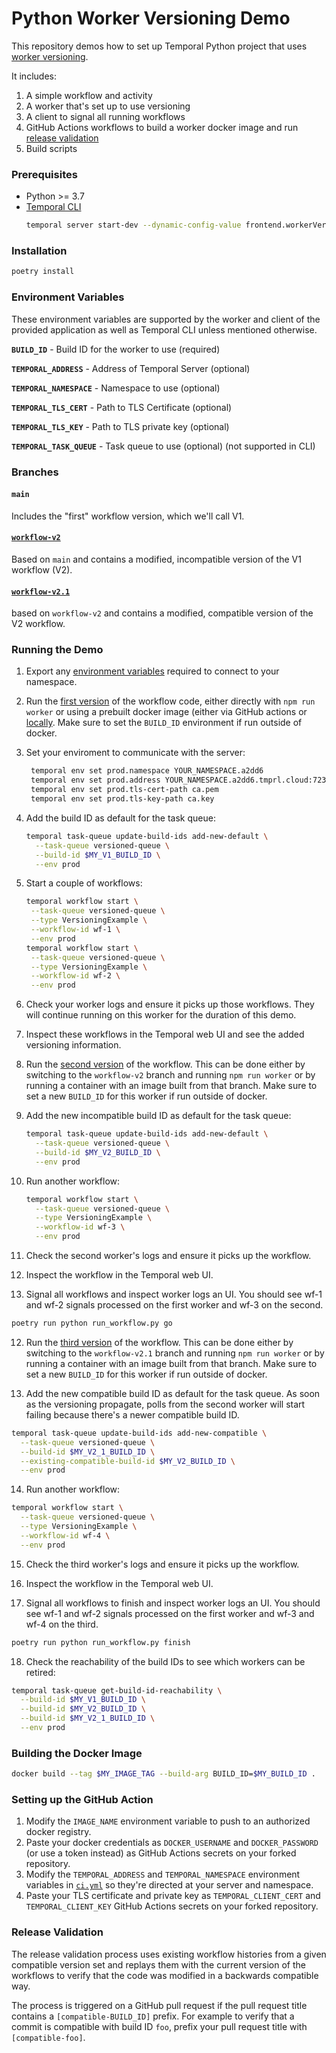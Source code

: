 # Python Worker Versioning Demo

This repository demos how to set up Temporal Python project that uses [worker versioning][worker-versioning-docs].

It includes:

1. A simple workflow and activity
1. A worker that's set up to use versioning
1. A client to signal all running workflows
1. GitHub Actions workflows to build a worker docker image and run [release validation](#release-validation)
1. Build scripts

### Prerequisites

- Python >= 3.7
- [Temporal CLI](https://docs.temporal.io/cli/)
  ```bash
  temporal server start-dev --dynamic-config-value frontend.workerVersioningDataAPIs=true --dynamic-config-value frontend.workerVersioningWorkflowAPIs=true --dynamic-config-value worker.buildIdScavengerEnabled=true
  ``````

### Installation

```bash
poetry install
```

### Environment Variables

These environment variables are supported by the worker and client of the provided application as well as
Temporal CLI unless mentioned otherwise.

**`BUILD_ID`** - Build ID for the worker to use (required)

**`TEMPORAL_ADDRESS`** - Address of Temporal Server (optional)

**`TEMPORAL_NAMESPACE`** - Namespace to use (optional)

**`TEMPORAL_TLS_CERT`** - Path to TLS Certificate (optional)

**`TEMPORAL_TLS_KEY`** - Path to TLS private key (optional)

**`TEMPORAL_TASK_QUEUE`** - Task queue to use (optional) (not supported in CLI)

### Branches

#### `main`

Includes the "first" workflow version, which we'll call V1.

#### [`workflow-v2`][diff-main-v2]

Based on `main` and contains a modified, incompatible version of the V1 workflow (V2).

#### [`workflow-v2.1`][diff-v2-v21]

based on `workflow-v2` and contains a modified, compatible version of the V2 workflow.

[worker-versioning-docs]: https://docs.temporal.io/workers#worker-versioning
[diff-main-v2]: https://github.com/temporalio/worker-versioning-replay-demo/compare/main...workflow-v2
[diff-v2-v21]: https://github.com/temporalio/worker-versioning-replay-demo/compare/workflow-v2...workflow-v2.1

### Running the Demo

1. Export any [environment variables](#environment-variables) required to connect to your namespace.

1. Run the [first version](#main) of the workflow code, either directly with `npm run worker` or using a prebuilt docker
   image (either via GitHub actions or [locally](#building-the-docker-image). Make sure to set the `BUILD_ID`
   environment if run outside of docker.

1. Set your enviroment to communicate with the server:

   ```bash
    temporal env set prod.namespace YOUR_NAMESPACE.a2dd6
    temporal env set prod.address YOUR_NAMESPACE.a2dd6.tmprl.cloud:7233
    temporal env set prod.tls-cert-path ca.pem
    temporal env set prod.tls-key-path ca.key
   ```

2. Add the build ID as default for the task queue:

   ```bash
   temporal task-queue update-build-ids add-new-default \
     --task-queue versioned-queue \
     --build-id $MY_V1_BUILD_ID \
     --env prod
   ```

3. Start a couple of workflows:

   ```bash
   temporal workflow start \
    --task-queue versioned-queue \
    --type VersioningExample \
    --workflow-id wf-1 \
    --env prod
   temporal workflow start \
    --task-queue versioned-queue \
    --type VersioningExample \
    --workflow-id wf-2 \
    --env prod
   ```

4. Check your worker logs and ensure it picks up those workflows. They will continue running on this worker for the
   duration of this demo.

5. Inspect these workflows in the Temporal web UI and see the added versioning information.

6. Run the [second version](#workflow-v2) of the workflow. This can be done either by switching to the `workflow-v2`
   branch and running `npm run worker` or by running a container with an image built from that branch. Make sure to set
   a new `BUILD_ID` for this worker if run outside of docker.

7. Add the new incompatible build ID as default for the task queue:

   ```bash
   temporal task-queue update-build-ids add-new-default \
     --task-queue versioned-queue \
     --build-id $MY_V2_BUILD_ID \
     --env prod
   ```

8. Run another workflow:

   ```bash
   temporal workflow start \
     --task-queue versioned-queue \
     --type VersioningExample \
     --workflow-id wf-3 \
     --env prod
   ```

9.  Check the second worker's logs and ensure it picks up the workflow.

10. Inspect the workflow in the Temporal web UI.

11. Signal all workflows and inspect worker logs an UI. You should see wf-1 and wf-2 signals processed on the first
   worker and wf-3 on the second.

   ```bash
   poetry run python run_workflow.py go
   ```

12. Run the [third version](#workflow-v21) of the workflow. This can be done either by switching to the `workflow-v2.1`
   branch and running `npm run worker` or by running a container with an image built from that branch. Make sure to set
   a new `BUILD_ID` for this worker if run outside of docker.

13. Add the new compatible build ID as default for the task queue. As soon as the versioning propagate, polls from the
   second worker will start failing because there's a newer compatible build ID.

   ```bash
   temporal task-queue update-build-ids add-new-compatible \
     --task-queue versioned-queue \
     --build-id $MY_V2_1_BUILD_ID \
     --existing-compatible-build-id $MY_V2_BUILD_ID \
     --env prod
   ```

14. Run another workflow:

   ```bash
   temporal workflow start \
     --task-queue versioned-queue \
     --type VersioningExample \
     --workflow-id wf-4 \
     --env prod
   ```

15. Check the third worker's logs and ensure it picks up the workflow.

16. Inspect the workflow in the Temporal web UI.

17. Signal all workflows to finish and inspect worker logs an UI. You should see wf-1 and wf-2 signals processed on the
   first worker and wf-3 and wf-4 on the third.

   ```bash
   poetry run python run_workflow.py finish
   ```

18. Check the reachability of the build IDs to see which workers can be retired:

   ```bash
   temporal task-queue get-build-id-reachability \
     --build-id $MY_V1_BUILD_ID \
     --build-id $MY_V2_BUILD_ID \
     --build-id $MY_V2_1_BUILD_ID \
     --env prod
   ```

### Building the Docker Image

```bash
docker build --tag $MY_IMAGE_TAG --build-arg BUILD_ID=$MY_BUILD_ID .
```

### Setting up the GitHub Action

1. Modify the `IMAGE_NAME` environment variable to push to an authorized docker registry.
1. Paste your docker credentials as `DOCKER_USERNAME` and `DOCKER_PASSWORD` (or use a token instead) as GitHub Actions
   secrets on your forked repository.
1. Modify the `TEMPORAL_ADDRESS` and `TEMPORAL_NAMESPACE` environment variables in [`ci.yml`](.github/workflows/ci.yml)
   so they're directed at your server and namespace.
1. Paste your TLS certificate and private key as `TEMPORAL_CLIENT_CERT` and `TEMPORAL_CLIENT_KEY` GitHub Actions secrets
   on your forked repository.

### Release Validation

The release validation process uses existing workflow histories from a given compatible version set and replays them
with the current version of the workflows to verify that the code was modified in a backwards compatible way.

The process is triggered on a GitHub pull request if the pull request title contains a `[compatible-BUILD_ID]` prefix.
For example to verify that a commit is compatible with build ID `foo`, prefix your pull request title with
`[compatible-foo]`.
